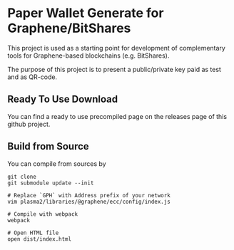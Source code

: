 # Paper Wallet Generate for Graphene/BitShares

This project is used as a starting point for development of
complementary tools for Graphene-based blockchains (e.g. BitShares).

The purpose of this project is to present a public/private key paid as
test and as QR-code.

## Ready To Use Download

You can find a ready to use precompiled page on the releases page of
this github project.

## Build from Source

You can compile from sources by

    git clone
    git submodule update --init

    # Replace `GPH` with Address prefix of your network
    vim plasma2/libraries/@graphene/ecc/config/index.js

    # Compile with webpack
    webpack

    # Open HTML file
    open dist/index.html
